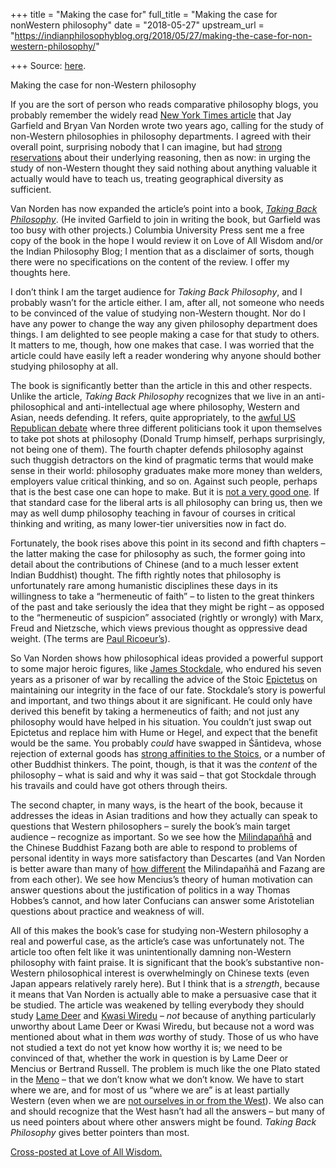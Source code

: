 +++
title = "Making the case for"
full_title = "Making the case for nonWestern philosophy"
date = "2018-05-27"
upstream_url = "https://indianphilosophyblog.org/2018/05/27/making-the-case-for-non-western-philosophy/"

+++
Source: [here](https://indianphilosophyblog.org/2018/05/27/making-the-case-for-non-western-philosophy/).

Making the case for non-Western philosophy

If you are the sort of person who reads comparative philosophy blogs,
you probably remember the widely read [New York Times
article](https://www.nytimes.com/2016/05/11/opinion/if-philosophy-wont-diversify-lets-call-it-what-it-really-is.html?_r=0)
that Jay Garfield and Bryan Van Norden wrote two years ago, calling for
the study of non-Western philosophies in philosophy departments. I
agreed with their overall point, surprising nobody that I can imagine,
but had [strong
reservations](http://loveofallwisdom.com/blog/2016/05/why-philosophy-departments-have-focused-on-the-west/)
about their underlying reasoning, then as now: in urging the study of
non-Western thought they said nothing about anything valuable it
actually would have to teach us, treating geographical diversity as
sufficient.

Van Norden has now expanded the article’s point into a book, [*Taking
Back
Philosophy*](https://cup.columbia.edu/book/taking-back-philosophy/9780231184373).
(He invited Garfield to join in writing the book, but Garfield was too
busy with other projects.) Columbia University Press sent me a free copy
of the book in the hope I would review it on Love of All Wisdom and/or
the Indian Philosophy Blog; I mention that as a disclaimer of sorts,
though there were no specifications on the content of the review. I
offer my thoughts here.

I don’t think I am the target audience for *Taking Back Philosophy*, and
I probably wasn’t for the article either. I am, after all, not someone
who needs to be convinced of the value of studying non-Western thought.
Nor do I have any power to change the way any given philosophy
department does things. I am delighted to see people making a case for
that study to others. It matters to me, though, how one makes that case.
I was worried that the article could have easily left a reader wondering
why anyone should bother studying philosophy at all.

The book is significantly better than the article in this and other
respects. Unlike the article, *Taking Back Philosophy* recognizes that
we live in an anti-philosophical and anti-intellectual age where
philosophy, Western and Asian, needs defending. It refers, quite
appropriately, to the [awful US Republican
debate](http://loveofallwisdom.com/blog/2016/07/the-trouble-with-democracy/)
where three different politicians took it upon themselves to take pot
shots at philosophy (Donald Trump himself, perhaps surprisingly, not
being one of them). The fourth chapter defends philosophy against such
thuggish detractors on the kind of pragmatic terms that would make sense
in their world: philosophy graduates make more money than welders,
employers value critical thinking, and so on. Against such people,
perhaps that is the best case one can hope to make. But it is [not a
very good
one](http://loveofallwisdom.com/blog/2012/10/on-the-economic-value-of-the-humanities/).
If that standard case for the liberal arts is all philosophy can bring
us, then we may as well dump philosophy teaching in favour of courses in
critical thinking and writing, as many lower-tier universities now in
fact do.

Fortunately, the book rises above this point in its second and fifth
chapters – the latter making the case for philosophy as such, the former
going into detail about the contributions of Chinese (and to a much
lesser extent Indian Buddhist) thought. The fifth rightly notes that
philosophy is unfortunately rare among humanistic disciplines these days
in its willingness to take a “hermeneutic of faith” – to listen to the
great thinkers of the past and take seriously the idea that they might
be right – as opposed to the “hermeneutic of suspicion” associated
(rightly or wrongly) with Marx, Freud and Nietzsche, which views
previous thought as oppressive dead weight. (The terms are [Paul
Ricoeur’s](https://yalebooks.yale.edu/book/9780300021899/freud-and-philosophy)).

So Van Norden shows how philosophical ideas provided a powerful support
to some major heroic figures, like [James
Stockdale](https://en.wikipedia.org/wiki/James_Stockdale), who endured
his seven years as a prisoner of war by recalling the advice of the
Stoic [Epictetus](https://www.iep.utm.edu/epictetu/) on maintaining our
integrity in the face of our fate. Stockdale’s story is powerful and
important, and two things about it are significant. He could only have
derived this benefit by taking a hermeneutics of faith; and not just any
philosophy would have helped in his situation. You couldn’t just swap
out Epictetus and replace him with Hume or Hegel, and expect that the
benefit would be the same. You probably *could* have swapped in
Śāntideva, whose rejection of external goods has [strong affinities to
the Stoics](http://loveofallwisdom.com/blog/2009/05/external-goods/), or
a number of other Buddhist thinkers. The point, though, is that it was
the *content* of the philosophy – what is said and why it was said –
that got Stockdale through his travails and could have got others
through theirs.

The second chapter, in many ways, is the heart of the book, because it
addresses the ideas in Asian traditions and how they actually can speak
to questions that Western philosophers – surely the book’s main target
audience – recognize as important. So we see how the
[Milindapañhā](http://loveofallwisdom.com/blog/2013/07/the-atomized-buddhist-individual/)
and the Chinese Buddhist Fazang both are able to respond to problems of
personal identity in ways more satisfactory than Descartes (and Van
Norden is better aware than many of [how
different](http://loveofallwisdom.com/blog/2013/07/the-atomized-buddhist-individual/)
the Milindapañhā and Fazang are from each other). We see how Mencius’s
theory of human motivation can answer questions about the justification
of politics in a way Thomas Hobbes’s cannot, and how later Confucians
can answer some Aristotelian questions about practice and weakness of
will.

All of this makes the book’s case for studying non-Western philosophy a
real and powerful case, as the article’s case was unfortunately not. The
article too often felt like it was unintentionally damning non-Western
philosophy with faint praise. It is significant that the book’s
substantive non-Western philosophical interest is overwhelmingly on
Chinese texts (even Japan appears relatively rarely here). But I think
that is a *strength*, because it means that Van Norden is actually able
to make a persuasive case that it be studied. The article was weakened
by telling everybody they should study [Lame
Deer](https://en.wikipedia.org/wiki/John_Fire_Lame_Deer) and [Kwasi
Wiredu](https://www.iep.utm.edu/wiredu/) – *not* because of anything
particularly unworthy about Lame Deer or Kwasi Wiredu, but because not a
word was mentioned about what in them *was* worthy of study. Those of us
who have not studied a text do not yet know how worthy it is; we need to
be convinced of that, whether the work in question is by Lame Deer or
Mencius or Bertrand Russell. The problem is much like the one Plato
stated in the [Meno](https://en.wikipedia.org/wiki/Meno) – that we don’t
know what we don’t know. We have to start where we are, and for most of
us “where we are” is at least partially Western (even when we are [not
ourselves in or from the
West](http://loveofallwisdom.com/blog/2016/06/the-west-within-the-rest/)).
We also can and should recognize that the West hasn’t had all the
answers – but many of us need pointers about where other answers might
be found. *Taking Back Philosophy* gives better pointers than most.

[Cross-posted at Love of All
Wisdom.](http://loveofallwisdom.com/blog/2018/05/making-the-case-for-non-western-philosophy‎)
